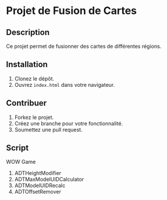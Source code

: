 # Projet de Fusion de Cartes

## Description
Ce projet permet de fusionner des cartes de différentes régions.

## Installation
1. Clonez le dépôt.
2. Ouvrez `index.html` dans votre navigateur.

## Contribuer
1. Forkez le projet.
2. Créez une branche pour votre fonctionnalité.
3. Soumettez une pull request.

## Script
WOW Game
1. ADTHeightModifier
2. ADTMaxModelUIDCalculator
3. ADTModelUIDRecalc
4. ADTOffsetRemover
